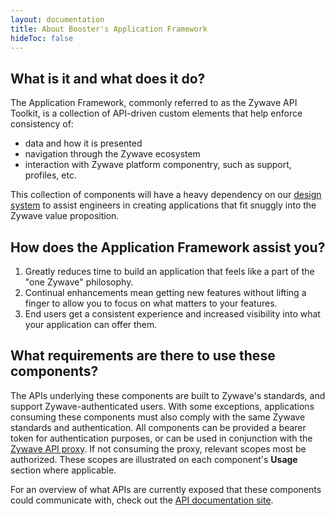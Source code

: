 ```yaml
---
layout: documentation
title: About Booster's Application Framework
hideToc: false
---
```

## What is it and what does it do?

  The Application Framework, commonly referred to as the Zywave API Toolkit, is a collection of API-driven custom elements that help enforce consistency of:

* data and how it is presented
* navigation through the Zywave ecosystem
* interaction with Zywave platform componentry, such as support, profiles, etc.

This collection of components will have a heavy dependency on our [design system](/design-system/about/) to assist engineers in creating applications that fit snuggly into the Zywave value proposition. 

## How does the Application Framework assist you?

1. Greatly reduces time to build an application that feels like a part of the "one Zywave" philosophy.
2. Continual enhancements mean getting new features without lifting a finger to allow you to focus on what matters to your features.
3. End users get a consistent experience and increased visibility into what your application can offer them.

## What requirements are there to use these components?

The APIs underlying these components are built to Zywave's standards, and support Zywave-authenticated users. With some exceptions, applications consuming these components must also comply with the same Zywave standards and authentication. All components can be provided a bearer token for authentication purposes, or can be used in conjunction with the [Zywave API proxy](/application-framework/components/api-proxy/?tab=usage). If not consuming the proxy, relevant scopes most be authorized. These scopes are illustrated on each component's **Usage** section where applicable.

For an overview of what APIs are currently exposed that these components could communicate with, check out the [API documentation site](https://api.zywave.com/).